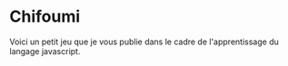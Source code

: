 # Chifoumi
Voici un petit jeu que je vous publie dans le cadre de l'apprentissage du langage javascript.
